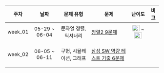| 주차 | 날짜 | 문제 유형 | 문제 | 난이도 | 비고 |
|:---:|:---:|:---:|:---:|:---:|:---:|
| week_01 | 05-29 ~ 06-04 | 문자열 정렬, 딕셔너리 | <p align=left> [정렬2 9문제](https://www.acmicpc.net/workbook/view/7318) |<img height="20px" width="25px" src="https://static.solved.ac/tier_small/6.svg"/> ~ <img height="20px" width="25px" src="https://static.solved.ac/tier_small/8.svg"/> |
| week_02 | 06-05 ~ 06-11 | 구현, 시뮬레이션, 그래프 | <p align=left> [삼성 SW 역량 테스트 기출 6문제](https://www.acmicpc.net/workbook/view/1152) |  |
